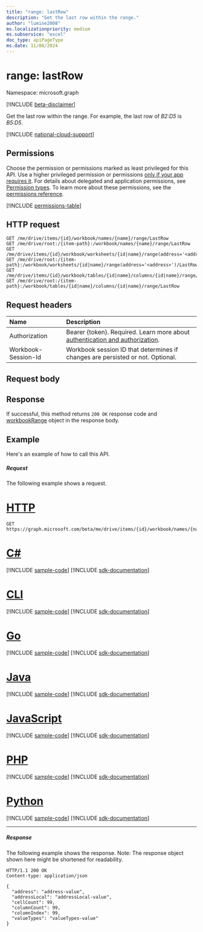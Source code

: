 ```yaml
---
title: "range: lastRow"
description: "Get the last row within the range."
author: "lumine2008"
ms.localizationpriority: medium
ms.subservice: "excel"
doc_type: apiPageType
ms.date: 11/08/2024
---
```


# range: lastRow

Namespace: microsoft.graph

[!INCLUDE [beta-disclaimer](../../includes/beta-disclaimer.md)]

Get the last row within the range. For example, the last row of *B2:D5* is *B5:D5*.

[!INCLUDE [national-cloud-support](../../includes/global-us.md)]

## Permissions
Choose the permission or permissions marked as least privileged for this API. Use a higher privileged permission or permissions [only if your app requires it](/graph/permissions-overview#best-practices-for-using-microsoft-graph-permissions). For details about delegated and application permissions, see [Permission types](/graph/permissions-overview#permission-types). To learn more about these permissions, see the [permissions reference](/graph/permissions-reference).

<!-- { "blockType": "permissions", "name": "range_lastrow" } -->
[!INCLUDE [permissions-table](../includes/permissions/range-lastrow-permissions.md)]

## HTTP request
<!-- { "blockType": "ignored" } -->
```http
GET /me/drive/items/{id}/workbook/names/{name}/range/LastRow
GET /me/drive/root:/{item-path}:/workbook/names/{name}/range/LastRow
GET /me/drive/items/{id}/workbook/worksheets/{id|name}/range(address='<address>')/LastRow
GET /me/drive/root:/{item-path}:/workbook/worksheets/{id|name}/range(address='<address>')/LastRow
GET /me/drive/items/{id}/workbook/tables/{id|name}/columns/{id|name}/range/LastRow
GET /me/drive/root:/{item-path}:/workbook/tables/{id|name}/columns/{id|name}/range/LastRow

```
## Request headers
| Name       | Description|
|:---------------|:----------|
|Authorization|Bearer {token}. Required. Learn more about [authentication and authorization](/graph/auth/auth-concepts).|
| Workbook-Session-Id  | Workbook session ID that determines if changes are persisted or not. Optional.|

## Request body

## Response

If successful, this method returns `200 OK` response code and [workbookRange](../resources/workbookrange.md) object in the response body.

## Example
Here's an example of how to call this API.
##### Request
The following example shows a request.

# [HTTP](#tab/http)
<!-- {
  "blockType": "request",
  "name": "range_lastrow"
}-->
```msgraph-interactive
GET https://graph.microsoft.com/beta/me/drive/items/{id}/workbook/names/{name}/range/LastRow
```

# [C#](#tab/csharp)
[!INCLUDE [sample-code](../includes/snippets/csharp/range-lastrow-csharp-snippets.md)]
[!INCLUDE [sdk-documentation](../includes/snippets/snippets-sdk-documentation-link.md)]

# [CLI](#tab/cli)
[!INCLUDE [sample-code](../includes/snippets/cli/range-lastrow-cli-snippets.md)]
[!INCLUDE [sdk-documentation](../includes/snippets/snippets-sdk-documentation-link.md)]

# [Go](#tab/go)
[!INCLUDE [sample-code](../includes/snippets/go/range-lastrow-go-snippets.md)]
[!INCLUDE [sdk-documentation](../includes/snippets/snippets-sdk-documentation-link.md)]

# [Java](#tab/java)
[!INCLUDE [sample-code](../includes/snippets/java/range-lastrow-java-snippets.md)]
[!INCLUDE [sdk-documentation](../includes/snippets/snippets-sdk-documentation-link.md)]

# [JavaScript](#tab/javascript)
[!INCLUDE [sample-code](../includes/snippets/javascript/range-lastrow-javascript-snippets.md)]
[!INCLUDE [sdk-documentation](../includes/snippets/snippets-sdk-documentation-link.md)]

# [PHP](#tab/php)
[!INCLUDE [sample-code](../includes/snippets/php/range-lastrow-php-snippets.md)]
[!INCLUDE [sdk-documentation](../includes/snippets/snippets-sdk-documentation-link.md)]

# [Python](#tab/python)
[!INCLUDE [sample-code](../includes/snippets/python/range-lastrow-python-snippets.md)]
[!INCLUDE [sdk-documentation](../includes/snippets/snippets-sdk-documentation-link.md)]

---

##### Response
The following example shows the response. Note: The response object shown here might be shortened for readability.
<!-- {
  "blockType": "response",
  "truncated": true,
  "@odata.type": "microsoft.graph.workbookRange"
} -->
```http
HTTP/1.1 200 OK
Content-type: application/json

{
  "address": "address-value",
  "addressLocal": "addressLocal-value",
  "cellCount": 99,
  "columnCount": 99,
  "columnIndex": 99,
  "valueTypes": "valueTypes-value"
}
```

<!-- uuid: 8fcb5dbc-d5aa-4681-8e31-b001d5168d79
2015-10-25 14:57:30 UTC -->
<!--
{
  "type": "#page.annotation",
  "description": "Range: LastRow",
  "keywords": "",
  "section": "documentation",
  "tocPath": "",
  "suppressions": [
  ]
}
-->


